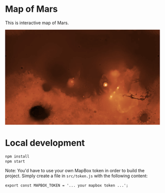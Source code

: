 # Map of Mars

This is interactive map of Mars.

![map of mars](images/map_of_mars.png)


# Local development

```
npm install
npm start
```

Note: You'd have to use your own MapBox token in order to build the project. Simply create a file in `src/token.js`
with the following content:

```
export const MAPBOX_TOKEN = '... your mapbox token ...';
```
